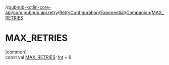 //[pubnub-kotlin-core-api](../../../../../index.md)/[com.pubnub.api.retry](../../../index.md)/[RetryConfiguration](../../index.md)/[Exponential](../index.md)/[Companion](index.md)/[MAX_RETRIES](-m-a-x_-r-e-t-r-i-e-s.md)

# MAX_RETRIES

[common]\
const val [MAX_RETRIES](-m-a-x_-r-e-t-r-i-e-s.md): [Int](https://kotlinlang.org/api/core/kotlin-stdlib/kotlin/-int/index.html) = 6
